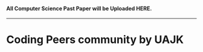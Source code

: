 <h4 aligned="center"> All  Computer Science Past Paper will be Uploaded HERE. </h4>
<hr>

# Coding Peers community by UAJK
